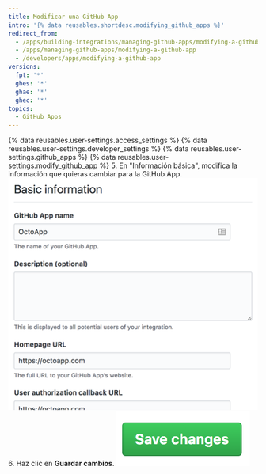 ```yaml
---
title: Modificar una GitHub App
intro: '{% data reusables.shortdesc.modifying_github_apps %}'
redirect_from:
  - /apps/building-integrations/managing-github-apps/modifying-a-github-app/
  - /apps/managing-github-apps/modifying-a-github-app
  - /developers/apps/modifying-a-github-app
versions:
  fpt: '*'
  ghes: '*'
  ghae: '*'
  ghec: '*'
topics:
  - GitHub Apps
---
```


{% data reusables.user-settings.access_settings %}
{% data reusables.user-settings.developer_settings %}
{% data reusables.user-settings.github_apps %}
{% data reusables.user-settings.modify_github_app %}
5. En "Información básica", modifica la información que quieras cambiar para la GitHub App. ![Sección de información básica para tu GitHub App](/assets/images/github-apps/github_apps_basic_information.png)
6. Haz clic en **Guardar cambios**. ![Botón para guardar los cambios en tu GitHub App](/assets/images/github-apps/github_apps_save_changes.png)
